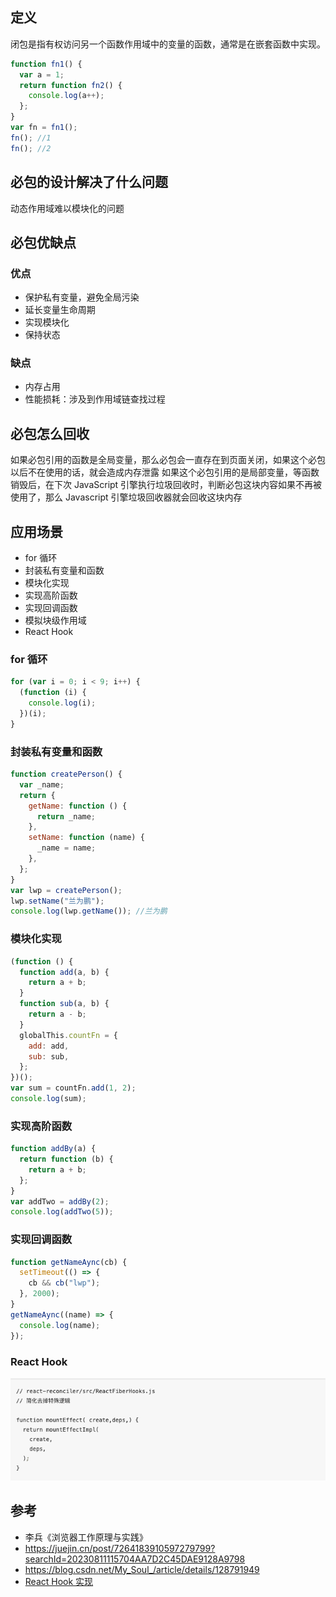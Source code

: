 ## 定义

闭包是指有权访问另一个函数作用域中的变量的函数，通常是在嵌套函数中实现。

```js
function fn1() {
  var a = 1;
  return function fn2() {
    console.log(a++);
  };
}
var fn = fn1();
fn(); //1
fn(); //2
```

## 必包的设计解决了什么问题

动态作用域难以模块化的问题

## 必包优缺点

### 优点

- 保护私有变量，避免全局污染
- 延长变量生命周期
- 实现模块化
- 保持状态

### 缺点

- 内存占用
- 性能损耗：涉及到作用域链查找过程

## 必包怎么回收

如果必包引用的函数是全局变量，那么必包会一直存在到页面关闭，如果这个必包以后不在使用的话，就会造成内存泄露
如果这个必包引用的是局部变量，等函数销毁后，在下次 JavaScript 引擎执行垃圾回收时，判断必包这块内容如果不再被使用了，那么 Javascript 引擎垃圾回收器就会回收这块内存

## 应用场景

- for 循环
- 封装私有变量和函数
- 模块化实现
- 实现高阶函数
- 实现回调函数
- 模拟块级作用域
- React Hook

### for 循环

```js
for (var i = 0; i < 9; i++) {
  (function (i) {
    console.log(i);
  })(i);
}
```

### 封装私有变量和函数

```js
function createPerson() {
  var _name;
  return {
    getName: function () {
      return _name;
    },
    setName: function (name) {
      _name = name;
    },
  };
}
var lwp = createPerson();
lwp.setName("兰为鹏");
console.log(lwp.getName()); //兰为鹏
```

### 模块化实现

```js
(function () {
  function add(a, b) {
    return a + b;
  }
  function sub(a, b) {
    return a - b;
  }
  globalThis.countFn = {
    add: add,
    sub: sub,
  };
})();
var sum = countFn.add(1, 2);
console.log(sum);
```

### 实现高阶函数

```js
function addBy(a) {
  return function (b) {
    return a + b;
  };
}
var addTwo = addBy(2);
console.log(addTwo(5));
```

### 实现回调函数

```js
function getNameAync(cb) {
  setTimeout(() => {
    cb && cb("lwp");
  }, 2000);
}
getNameAync((name) => {
  console.log(name);
});
```

### React Hook

![hook 实现](hook实现.png)

## 参考

- 李兵《浏览器工作原理与实践》
- https://juejin.cn/post/7264183910597279799?searchId=20230811115704AA7D2C45DAE9128A9798
- https://blog.csdn.net/My_Soul_/article/details/128791949
- [React Hook 实现](https://juejin.cn/post/6844904080758800392?searchId=20230811141248B205BC414DCA1B9B04D0)
